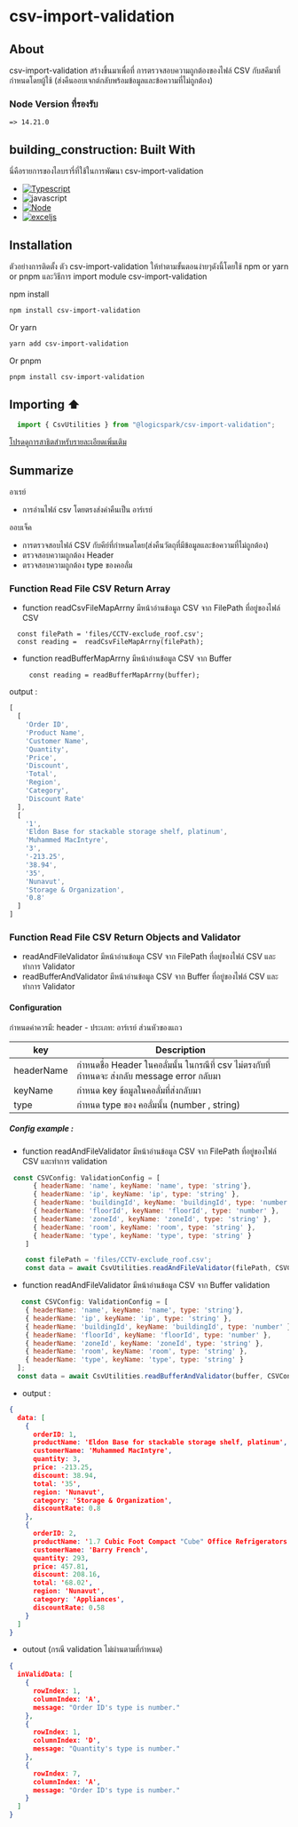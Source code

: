 # csv-import-validation

[javascript]:https://img.shields.io/badge/javascript-F0DB4F?style=for-the-badge&logo=javascript&logoColor=323330
[TypeScript]: https://img.shields.io/badge/typescript-007ACC?style=for-the-badge&logo=typescript&logoColor=white
[typescript-url]: https://www.typescriptlang.org/
[node.js]: https://img.shields.io/badge/Node.js-43853D?style=for-the-badge&logo=node.js&logoColor=white
[node-url]: https://nodejs.org/en

[exceljs.js]: https://img.shields.io/badge/sharp-exceljs-red
[exceljs-url]: https://www.npmjs.com/package/csv-file-validator?activeTab=readme

## About
csv-import-validation สร้างขึ้นมาเพื่อที่ การตรวจสอบความถูกต้องของไฟล์ CSV กับสคีมาที่กำหนดโดยผู้ใช้ (ส่งคืนออบเจกต์กลับพร้อมข้อมูลและข้อความที่ไม่ถูกต้อง)
### Node Version ที่รองรับ
```
=> 14.21.0 
```
## building_construction: Built With
นี่คือรายการของไลบรารี่ที่ใช้ในการพัฒนา csv-import-validation
- [![Typescript][typescript]][typescript-url]
- ![javascript][javascript]
- [![Node][node.js]][node-url]
- [![exceljs][exceljs.js]][exceljs-url]

## Installation
ตัวอย่างการติดตั้ง ตัว csv-import-validation ให้ทำตามขั้นตอนง่ายๆดังนี้โดยใช้ npm or yarn or pnpm และวิธีการ import module csv-import-validation

npm install

```bash
npm install csv-import-validation
```

Or yarn

```bash
yarn add csv-import-validation
```

Or pnpm

```bash
pnpm install csv-import-validation
```


## Importing ⬆
``` js
  import { CsvUtilities } from "@logicspark/csv-import-validation";
```
 
[โปรดดูการสาธิตสำหรับรายละเอียดเพิ่มเติม](https://github.com/logicspark/csv-import-validation/tree/main/demo)

## Summarize
อาเรย์
 - การอ่านไฟล์ csv โดยตรงส่งค่าคืนเป็น อาร์เรย์

ออบเจ็ค
 - การตรวจสอบไฟล์ CSV กับคีย์ที่กำหนดโดย(ส่งคืนวัตถุที่มีข้อมูลและข้อความที่ไม่ถูกต้อง)
- ตรวจสอบความถูกต้อง Header
- ตรวจสอบความถูกต้อง type ของคอลั่ม

### Function Read File CSV Return Array

- function readCsvFileMapArrny มีหน้าอ่านข้อมูล CSV จาก FilePath ที่อยู่ของไฟล์ CSV
```
  const filePath = 'files/CCTV-exclude_roof.csv';
  const reading =  readCsvFileMapArrny(filePath);
```
- function readBufferMapArrny มีหน้าอ่านข้อมูล CSV จาก Buffer
```
     const reading = readBufferMapArrny(ฺbuffer);
```

output :
``` js
[
  [
    'Order ID',
    'Product Name',
    'Customer Name',
    'Quantity',
    'Price',
    'Discount',
    'Total',
    'Region',
    'Category',
    'Discount Rate'
  ],
  [
    '1',
    'Eldon Base for stackable storage shelf, platinum',
    'Muhammed MacIntyre',
    '3',
    '-213.25',
    '38.94',
    '35',
    'Nunavut',
    'Storage & Organization',
    '0.8'
  ]
]
```
### Function Read File CSV Return Objects and Validator

- readAndFileValidator มีหน้าอ่านข้อมูล CSV จาก FilePath ที่อยู่ของไฟล์ CSV และทำการ Validator
- readBufferAndValidator มีหน้าอ่านข้อมูล CSV จาก Buffer ที่อยู่ของไฟล์ CSV และทำการ Validator

#### Configuration 
กำหนดค่าควรมี:
header - ประเภท: อาร์เรย์ ส่วนหัวของแถว 




| key             | Description                                                                |
| ----------------- | ------------------------------------------------------------------ |
| headerName|  กำหนดชื่อ Header ในคอลั่มนั้น ในกรณีที่ csv ไม่ตรงกับที่กำหนดจะ ส่งกลับ message error กลับมา |
| keyName | กำหนด key ข้อมูลในคอลั่มที่ส่งกลับมา |
|type | กำหนด type ของ คอลั่มนั้น (number , string) |

##### Config example :
  - function readAndFileValidator มีหน้าอ่านข้อมูล CSV จาก FilePath ที่อยู่ของไฟล์ CSV และทำการ validation
  
``` js
 const CSVConfig: ValidationConfig = [
      { headerName: 'name', keyName: 'name', type: 'string'},
      { headerName: 'ip', keyName: 'ip', type: 'string' },
      { headerName: 'buildingId', keyName: 'buildingId', type: 'number'},
      { headerName: 'floorId', keyName: 'floorId', type: 'number' },
      { headerName: 'zoneId', keyName: 'zoneId', type: 'string' },
      { headerName: 'room', keyName: 'room', type: 'string' },
      { headerName: 'type', keyName: 'type', type: 'string' }
    ]

    const filePath = 'files/CCTV-exclude_roof.csv';
    const data = await CsvUtilities.readAndFileValidator(filePath, CSVConfig);
```
  - function readAndFileValidator มีหน้าอ่านข้อมูล CSV จาก   Buffer validation
``` js
   const CSVConfig: ValidationConfig = [
    { headerName: 'name', keyName: 'name', type: 'string'},
    { headerName: 'ip', keyName: 'ip', type: 'string' },
    { headerName: 'buildingId', keyName: 'buildingId', type: 'number' },
    { headerName: 'floorId', keyName: 'floorId', type: 'number' },
    { headerName: 'zoneId', keyName: 'zoneId', type: 'string' },
    { headerName: 'room', keyName: 'room', type: 'string' },
    { headerName: 'type', keyName: 'type', type: 'string' }
  ];
  const data = await CsvUtilities.readBufferAndValidator(buffer, CSVConfig);
```

- output :
``` json
{
  data: [
    {
      orderID: 1,
      productName: 'Eldon Base for stackable storage shelf, platinum',
      customerName: 'Muhammed MacIntyre',
      quantity: 3,
      price: -213.25,
      discount: 38.94,
      total: '35',
      region: 'Nunavut',
      category: 'Storage & Organization',
      discountRate: 0.8
    },
    {
      orderID: 2,
      productName: '1.7 Cubic Foot Compact "Cube" Office Refrigerators',
      customerName: 'Barry French',
      quantity: 293,
      price: 457.81,
      discount: 208.16,
      total: '68.02',
      region: 'Nunavut',
      category: 'Appliances',
      discountRate: 0.58
    }
  ]
}
```
- outout (กรณี validation ไม่ผ่านตามที่กำหนด)
``` json
{
  inValidData: [
    {
      rowIndex: 1,
      columnIndex: 'A',
      message: "Order ID's type is number."
    },
    {
      rowIndex: 1,
      columnIndex: 'D',
      message: "Quantity's type is number."
    },
    {
      rowIndex: 7,
      columnIndex: 'A',
      message: "Order ID's type is number."
    }
  ]
}
```

